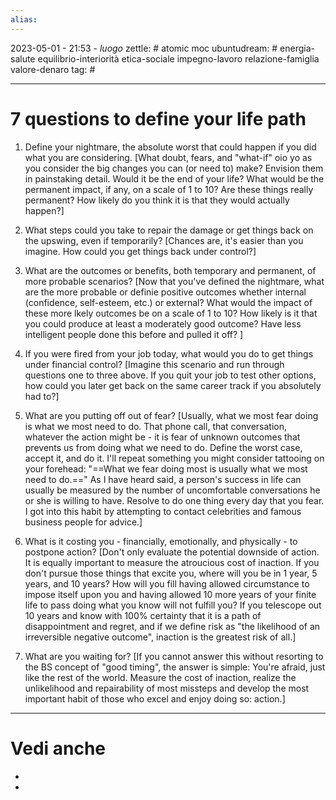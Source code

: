 ```yaml
---
alias: 
---
```

2023-05-01 - 21:53 - *luogo*
zettle: # atomic moc
ubuntudream: # energia-salute equilibrio-interiorità etica-sociale impegno-lavoro relazione-famiglia valore-denaro 
tag: #

---
# 7 questions to define your life path

1. Define your nightmare, the absolute worst that could happen if you did what you are considering.
   [What doubt, fears, and "what-if" oio yo as you consider the big changes you can (or need to) make? Envision them in painstaking detail. Would it be the end of your life? What would be the permanent impact, if any, on a scale of 1 to 10? Are these things really permanent? How likely do you think it is that they would actually happen?]

2. What steps could you take to repair the damage or get things back on the upswing, even if temporarily?
   [Chances are, it's easier than you imagine. How could you get things back under control?]

3. What are the outcomes or benefits, both temporary and permanent, of more probable scenarios?
   [Now that you've defined the nightmare, what are the more probable or definie positive outcomes whether internal (confidence, self-esteem, etc.) or external? What would the impact of these more lkely outcomes be on a scale of 1 to 10? How likely is it that you could produce at least a moderately good outcome? Have less intelligent people done this before and pulled it off? ]
   
4. If you were fired from your job today, what would you do to get things under financial control?
   [Imagine this scenario and run through questions one to three above. If you quit your job to test other options, how could you later get back on the same career track if you absolutely had to?]

5. What are you putting off out of fear?
   [Usually, what we most fear doing is what we most need to do. That phone call, that conversation, whatever the action might be - it is fear of unknown outcomes that prevents us from doing what we need to do. Define the worst case, accept it, and do it. I'll repeat something you might consider tattooing on your forehead: "==What we fear doing most is usually what we most need to do.==" As I have heard said, a person's success in life can usually be measured by the number of uncomfortable conversations he or she is willing to have. Resolve to do one thing every day that you fear. I got into this habit by attempting to contact celebrities and famous business people for advice.]
   
6. What is it costing you - financially, emotionally, and physically - to postpone action?
   [Don't only evaluate the potential downside of action. It is equally important to measure the atroucious cost of inaction. If you don't pursue those things that excite you, where will you be in 1 year, 5 years, and 10 years? How will you fill having allowed circumstance to impose itself upon you and having allowed 10 more years of your finite life to pass doing what you know will not fulfill you? If you telescope out 10 years and know with 100% certainty that it is a path of disappointment and regret, and if we define risk as "the likelihood of an irreversible negative outcome", inaction is the greatest risk of all.]
   
7. What are you waiting for?
   [If you cannot answer this without resorting to the BS concept of "good timing", the answer is simple: You're afraid, just like the rest of the world. Measure the cost of inaction, realize the unlikelihood and repairability of most missteps and develop the most important habit of those who excel and enjoy doing so: action.]


---
# Vedi anche
- 
- 